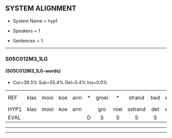 
## SYSTEM ALIGNMENT

- System Name = hyp1

- Speakers = 1

- Sentences = 1

---

### S05C012M3_1LG

#### (S05C012M3_1LG-words)

- Cor=39.3%	Sub=55.4%	Del=5.4%	Ins=0.0%

|  |  |  |  |  |  |  |  |  |  |  |  |  |  |  |  |  |  |  |  |  |  |  |  |  |  |  |  |  |  |  |  |  |  |  |  |  |  |  |  |  |  |  |  |  |  |  |  |  |  |  |  |  |  |  |  |  |
|:--- |:---:|:---:|:---:|:---:|:---:|:---:|:---:|:---:|:---:|:---:|:---:|:---:|:---:|:---:|:---:|:---:|:---:|:---:|:---:|:---:|:---:|:---:|:---:|:---:|:---:|:---:|:---:|:---:|:---:|:---:|:---:|:---:|:---:|:---:|:---:|:---:|:---:|:---:|:---:|:---:|:---:|:---:|:---:|:---:|:---:|:---:|:---:|:---:|:---:|:---:|:---:|:---:|:---:|:---:|:---:|:---:|
| REF | klas | mooi | koe | arm | * | groei | * | strand | bed | eerst | voor*(hoor) | draai | * | sjaal | herfst | herfst | *(deur) | duur | *t | straat | leeuw | *(klauwen) | *(klauwen) | hoek | krant | hout | * | vriend | gauw | * | *(gips) | groen | * | feest | * | * | jas | huis | paard | vijf | muts | * | nieuw | kind | *(ban) | bang | oog | zacht | * | *(schoon) | schoen | plas | neus | knoop | *(plan) | plank |
| HYP1 | klas | mooi | koe | arm |  | gro | roei | sstrand | det | eerst | hoer | drai | sja | saal | herst | erst | deur | duur | uh | straat | leeuw | kloen | klauwen | hoek |  | krount | hut | vervriend | hou | ge | gebt | groen |  | feest | vies | juis | jas | huist | paart | vijf | nut | neel | nieuw | kind | ban | bang | oog | zacht | scha | schoonn | thoen | plas | neus | knoop | pun | plank |
| EVAL |  |  |  |  | D | S | S | S | S |  | S | S | S | S | S | S | S |  | S |  |  | S | S |  | D | S | S | S | S | S | S |  | D |  | S | S |  | S | S |  | S | S |  |  | S |  |  |  | S | S | S |  |  |  | S |  |
---

---
